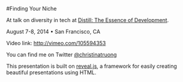 #Finding Your Niche

At talk on diversity in tech at [Distill: The Essence of Development](https://distill.engineyard.com/).

August 7-8, 2014  •  San Francisco, CA

Video link: http://vimeo.com/105594353

You can find me on Twitter [@christinatruong](http://twitter.com/christinatruong)

This presentation is built on [reveal.js](https://github.com/hakimel/reveal.js), a framework for easily creating beautiful presentations using HTML.
